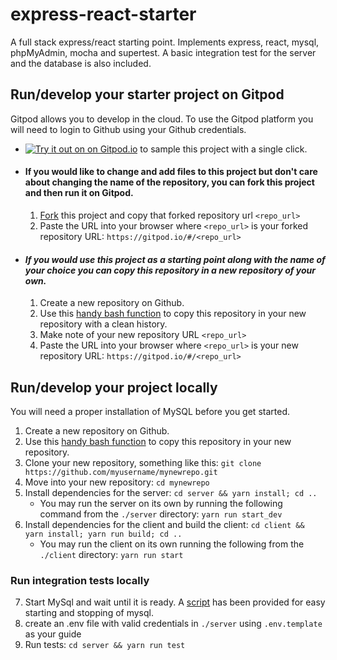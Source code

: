 # express-react-starter
A full stack express/react starting point. Implements express, react, mysql, phpMyAdmin, mocha and supertest. A basic integration test for the server and the database is also included.

## Run/develop your starter project on Gitpod
Gitpod allows you to develop in the cloud. To use the Gitpod platform you will need to login to Github using your Github credentials.
 - [![Try it out on on Gitpod.io](https://gitpod.io/button/open-in-gitpod.svg)](http://gitpod.io/#/https://github.com/apolopena/express-react-starter) to sample this project with a single click.
 - #### If you would like to change and add files to this project but don't care about changing the name of the repository, you can fork this project and then run it on Gitpod.
   1. [Fork](https://github.com/apolopena/express-react-starter) this project and copy that forked repository url `<repo_url>`
   2. Paste the URL into your browser where `<repo_url>` is your forked repository URL: `https://gitpod.io/#/<repo_url>`
 - #### *If you would use this project as a starting point along with the name of your choice you can copy this repository in a new repository of your own.*
   1. Create a new repository on Github.
   2. Use this [handy bash function](https://gist.github.com/apolopena/2d7995e5e8bfcfa9287d74d16b14aafe) to copy this repository in your new repository with a clean history.
   3. Make note of your new repository URL `<repo_url>`
   4. Paste the URL into your browser where `<repo_url>` is your new repository URL: `https://gitpod.io/#/<repo_url>`
   
   
## Run/develop your project locally
You will need a proper installation of MySQL before you get started.
1. Create a new repository on Github.
2. Use this [handy bash function](https://gist.github.com/apolopena/2d7995e5e8bfcfa9287d74d16b14aafe) to copy this repository in your new repository.
3. Clone your new repository, something like this: `git clone https://github.com/myusername/mynewrepo.git`
4. Move into your new repository: `cd mynewrepo`
5. Install dependencies for the server: `cd server && yarn install; cd ..`
   - You may run the server on its own by running the following command from the `./server` directory: `yarn run start_dev`
6. Install dependencies for the client and build the client: `cd client && yarn install; yarn run build; cd ..`
   - You may run the client on its own running the following from the `./client` directory: `yarn run start`
  
### Run integration tests locally
7. Start MySql and wait until it is ready. A [script](https://github.com/apolopena/express-react-starter/blob/main/mysql.sh) has been provided for easy starting and stopping of mysql.
8. create an .env file with valid credentials in `./server` using `.env.template` as your guide
9. Run tests: `cd server && yarn run test`
